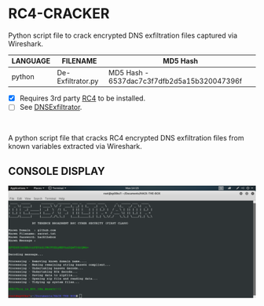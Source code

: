 # RC4-CRACKER
Python script file to crack encrypted DNS exfiltration files captured via Wireshark.

| LANGUAGE | FILENAME | MD5 Hash |
|------    |------    | -------  |
| python | De-Exfiltrator.py | MD5 Hash - 6537dac7c3f7dfb2d5a15b320047396f |

- [x] Requires 3rd party [RC4](https://pypi.org/project/arc4/) to be installed.
- [ ] See [DNSExfiltrator](https://github.com/Arno0x/DNSExfiltrator).

<br />

A python script file that cracks RC4 encrypted DNS exfiltration files from known variables extracted via Wireshark.

## CONSOLE DISPLAY
![Screenshot](picture5.png)
